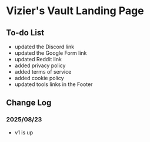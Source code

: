 <!-- @format -->

# Vizier's Vault Landing Page

## To-do List

-   updated the Discord link
-   updated the Google Form link
-   updated Reddit link
-   added privacy policy
-   added terms of service
-   added cookie policy
-   updated tools links in the Footer

## Change Log

### 2025/08/23

-   v1 is up
